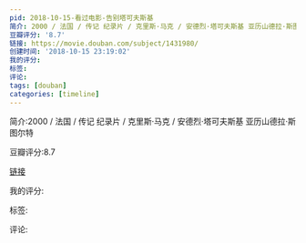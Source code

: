 ```yaml
---
pid: 2018-10-15-看过电影-告别塔可夫斯基
简介: 2000 / 法国 / 传记 纪录片 / 克里斯·马克 / 安德烈·塔可夫斯基 亚历山德拉·斯图尔特
豆瓣评分: '8.7'
链接: https://movie.douban.com/subject/1431980/
创建时间: '2018-10-15 23:19:02'
我的评分:
标签:
评论:
tags: [douban]
categories: [timeline]
---
```

简介:2000 / 法国 / 传记 纪录片 / 克里斯·马克 / 安德烈·塔可夫斯基 亚历山德拉·斯图尔特

豆瓣评分:8.7

[链接](https://movie.douban.com/subject/1431980/)

我的评分:

标签:

评论:

